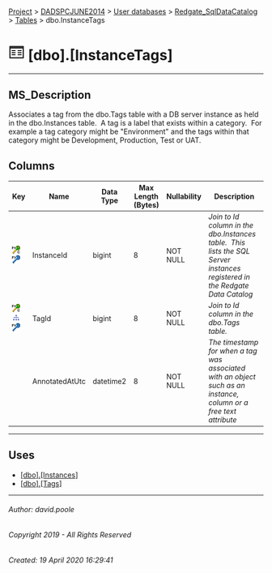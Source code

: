 #### 

[Project](../../../../index.md) > [DADSPCJUNE2014](../../../index.md) > [User databases](../../index.md) > [Redgate_SqlDataCatalog](../index.md) > [Tables](Tables.md) > dbo.InstanceTags

# ![Tables](../../../../Images/Table32.png) [dbo].[InstanceTags]

---

## <a name="#description"></a>MS_Description

Associates a tag from the dbo.Tags table with a DB server instance as held in the dbo.Instances table.  A tag is a label that exists within a category.  For example a tag category might be "Environment" and the tags within that category might be Development, Production, Test or UAT.

## <a name="#columns"></a>Columns

| Key | Name | Data Type | Max Length (Bytes) | Nullability | Description |
|---|---|---|---|---|---|
| [![Cluster Primary Key PK_InstanceTags: InstanceId\TagId](../../../../Images/pkcluster.png)](#indexes)[![Foreign Keys FK_InstanceTags_Instances_InstanceId: [dbo].[Instances].InstanceId](../../../../Images/fk.png)](#foreignkeys) | InstanceId | bigint | 8 | NOT NULL | _Join to Id column in the dbo.Instances table.  This lists the SQL Server instances registered in the Redgate Data Catalog_ |
| [![Cluster Primary Key PK_InstanceTags: InstanceId\TagId](../../../../Images/pkcluster.png)](#indexes)[![Indexes IX_InstanceTags_TagId](../../../../Images/Index.png)](#indexes)[![Foreign Keys FK_InstanceTags_Tags_TagId: [dbo].[Tags].TagId](../../../../Images/fk.png)](#foreignkeys) | TagId | bigint | 8 | NOT NULL | _Join to Id column in the dbo.Tags table._ |
|  | AnnotatedAtUtc | datetime2 | 8 | NOT NULL | _The timestamp for when a tag was associated with an object such as an instance, column or a free text attribute_ |


---

## <a name="#uses"></a>Uses

* [[dbo].[Instances]](Instances.md)
* [[dbo].[Tags]](Tags.md)


---

###### Author:  david.poole

###### Copyright 2019 - All Rights Reserved

###### Created: 19 April 2020 16:29:41

